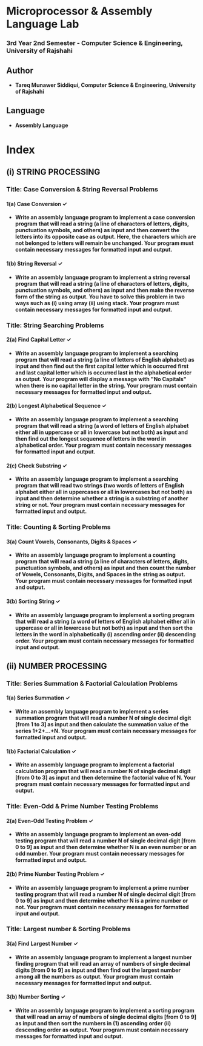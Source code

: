 # Microprocessor & Assembly Language Lab
### 3rd Year 2nd Semester - Computer Science & Engineering, University of Rajshahi

## Author
- **Tareq Munawer Siddiqui, Computer Science & Engineering, University of Rajshahi**


## Language
- **Assembly Language**

# Index

## (i) STRING PROCESSING

### Title: Case Conversion & String Reversal Problems

#### 1(a) Case Conversion ✓

- **Write an assembly language program to implement a case conversion program that will read a string (a line of characters of letters, digits, punctuation symbols, and others) as input and then convert the letters into its opposite case as output. Here, the characters which are not belonged to letters will remain be unchanged. Your program must contain necessary messages for formatted input and output.**

#### 1(b) String Reversal ✓
- **Write an assembly language program to implement a string reversal program that will read a string (a line of characters of letters, digits, punctuation symbols, and others) as input and then make the reverse form of the string as output. You have to solve this problem in two ways such as (i) using array (ii) using stack. Your program must contain necessary messages for formatted input and output.**

### Title: String Searching Problems

#### 2(a) Find Capital Letter ✓
- **Write an assembly language program to implement a searching program that will read a string (a line of letters of English alphabet) as input and then find out the first capital letter which is occurred first and last capital letter which is occurred last in the alphabetical order as output. Your program will display a message with "No Capitals" when there is no capital letter in the string. Your program must contain necessary messages for formatted input and output.**

#### 2(b) Longest Alphabetical Sequence ✓
- **Write an assembly language program to implement a searching program that will read a string (a word of letters of English alphabet either all in uppercase or all in lowercase but not both) as input and then find out the longest sequence of letters in the word in alphabetical order. Your program must contain necessary messages for formatted input and output.**

#### 2(c) Check Substring ✓
- **Write an assembly language program to implement a searching program that will read two strings (two words of letters of English alphabet either all in uppercases or all in lowercases but not both) as input and then determine whether a string is a substring of another string or not. Your program must contain necessary messages for formatted input and output.**

### Title: Counting & Sorting Problems

#### 3(a) Count Vowels, Consonants, Digits & Spaces ✓
- **Write an assembly language program to implement a counting program that will read a string (a line of characters of letters, digits, punctuation symbols, and others) as input and then count the number of Vowels, Consonants, Digits, and Spaces in the string as output. Your program must contain necessary messages for formatted input and output.**

#### 3(b) Sorting String ✓
- **Write an assembly language program to implement a sorting program that will read a string (a word of letters of English alphabet either all in uppercase or all in lowercase but not both) as input and then sort the letters in the word in alphabetically (i) ascending order (ii) descending order. Your program must contain necessary messages for formatted input and output.**

## (ii) NUMBER PROCESSING

### Title: Series Summation & Factorial Calculation Problems

#### 1(a) Series Summation ✓
- **Write an assembly language program to implement a series summation program that will read a number N of single decimal digit [from 1 to 3] as input and then calculate the summation value of the series 1+2+...+N. Your program must contain necessary messages for formatted input and output.**

#### 1(b) Factorial Calculation ✓
- **Write an assembly language program to implement a factorial calculation program that will read a number N of single decimal digit [from 0 to 3] as input and then determine the factorial value of N. Your program must contain necessary messages for formatted input and output.**

### Title: Even-Odd & Prime Number Testing Problems

#### 2(a) Even-Odd Testing Problem ✓
- **Write an assembly language program to implement an even-odd testing program that will read a number N of single decimal digit [from 0 to 9] as input and then determine whether N is an even number or an odd number. Your program must contain necessary messages for formatted input and output.**

#### 2(b) Prime Number Testing Problem ✓
- **Write an assembly language program to implement a prime number testing program that will read a number N of single decimal digit [from 0 to 9] as input and then determine whether N is a prime number or not. Your program must contain necessary messages for formatted input and output.**

### Title: Largest number & Sorting Problems

#### 3(a) Find Largest Number ✓
- **Write an assembly language program to implement a largest number finding program that will read an array of numbers of single decimal digits [from 0 to 9] as input and then find out the largest number among all the numbers as output. Your program must contain necessary messages for formatted input and output.**

#### 3(b) Number Sorting ✓
- **Write an assembly language program to implement a sorting program that will read an array of numbers of single decimal digits [from 0 to 9] as input and then sort the numbers in (1) ascending order (ii) descending order as output. Your program must contain necessary messages for formatted input and output.**
